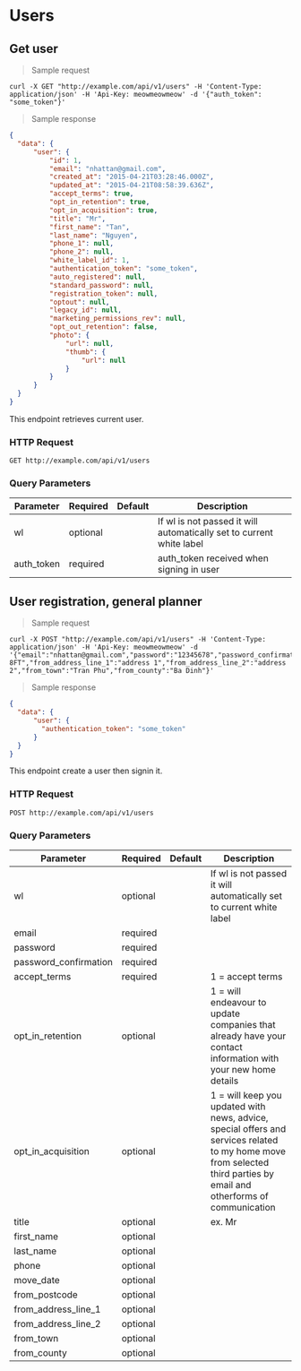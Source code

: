 # Users

## Get user

> Sample request

```shell
curl -X GET "http://example.com/api/v1/users" -H 'Content-Type: application/json' -H 'Api-Key: meowmeowmeow' -d '{"auth_token": "some_token"}'
```

> Sample response

```json
{
  "data": {
      "user": {
          "id": 1,
          "email": "nhattan@gmail.com",
          "created_at": "2015-04-21T03:28:46.000Z",
          "updated_at": "2015-04-21T08:58:39.636Z",
          "accept_terms": true,
          "opt_in_retention": true,
          "opt_in_acquisition": true,
          "title": "Mr",
          "first_name": "Tan",
          "last_name": "Nguyen",
          "phone_1": null,
          "phone_2": null,
          "white_label_id": 1,
          "authentication_token": "some_token",
          "auto_registered": null,
          "standard_password": null,
          "registration_token": null,
          "optout": null,
          "legacy_id": null,
          "marketing_permissions_rev": null,
          "opt_out_retention": false,
          "photo": {
              "url": null,
              "thumb": {
                  "url": null
              }
          }
      }
  }
}
```

This endpoint retrieves current user.

### HTTP Request

`GET http://example.com/api/v1/users`

### Query Parameters

Parameter | Required | Default | Description
--------- | ------- | ------- | -----------
wl | optional | | If wl is not passed it will automatically set to current white label
auth_token | required | | auth_token received when signing in user



## User registration, general planner

> Sample request

```shell
curl -X POST "http://example.com/api/v1/users" -H 'Content-Type: application/json' -H 'Api-Key: meowmeowmeow' -d '{"email":"nhattan@gmail.com","password":"12345678","password_confirmation":"12345678","accept_terms":1,"opt_in_retention":1,"opt_in_acquisition":1,"title":"Mr","first_name":"Tan","last_name":"Nguyen","phone":"1693625484","move_date":"2014/05/06","from_postcode":"MK5 8FT","from_address_line_1":"address 1","from_address_line_2":"address 2","from_town":"Tran Phu","from_county":"Ba Dinh"}'
```

> Sample response

```json
{
  "data": {
      "user": {
        "authentication_token": "some_token"
      }
  }
}
```

This endpoint create a user then signin it.

### HTTP Request

`POST http://example.com/api/v1/users`

### Query Parameters

Parameter | Required | Default | Description
--------- | ------- | ------- | -----------
wl | optional | | If wl is not passed it will automatically set to current white label
email | required | |
password | required | |
password_confirmation | required | |
accept_terms | required | | 1 = accept terms
opt_in_retention | optional | | 1 = will endeavour to update companies that already have your contact information with your new home details
opt_in_acquisition | optional | | 1 = will keep you updated with news, advice, special offers and services related to my home move from selected third parties by email and otherforms of communication
title | optional | | ex. Mr
first_name | optional | |
last_name | optional | |
phone | optional | |
move_date | optional | |
from_postcode | optional | |
from_address_line_1 | optional | |
from_address_line_2 | optional | |
from_town | optional | |
from_county | optional | |
